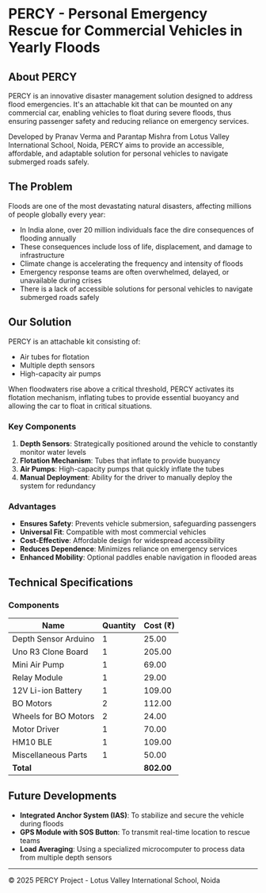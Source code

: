 # PERCY - Personal Emergency Rescue for Commercial Vehicles in Yearly Floods

## About PERCY

PERCY is an innovative disaster management solution designed to address flood emergencies. It's an attachable kit that can be mounted on any commercial car, enabling vehicles to float during severe floods, thus ensuring passenger safety and reducing reliance on emergency services.

Developed by Pranav Verma and Parantap Mishra from Lotus Valley International School, Noida, PERCY aims to provide an accessible, affordable, and adaptable solution for personal vehicles to navigate submerged roads safely.

## The Problem

Floods are one of the most devastating natural disasters, affecting millions of people globally every year:

- In India alone, over 20 million individuals face the dire consequences of flooding annually
- These consequences include loss of life, displacement, and damage to infrastructure
- Climate change is accelerating the frequency and intensity of floods
- Emergency response teams are often overwhelmed, delayed, or unavailable during crises
- There is a lack of accessible solutions for personal vehicles to navigate submerged roads safely

## Our Solution

PERCY is an attachable kit consisting of:
- Air tubes for flotation
- Multiple depth sensors
- High-capacity air pumps

When floodwaters rise above a critical threshold, PERCY activates its flotation mechanism, inflating tubes to provide essential buoyancy and allowing the car to float in critical situations.

### Key Components

1. **Depth Sensors**: Strategically positioned around the vehicle to constantly monitor water levels
2. **Flotation Mechanism**: Tubes that inflate to provide buoyancy
3. **Air Pumps**: High-capacity pumps that quickly inflate the tubes
4. **Manual Deployment**: Ability for the driver to manually deploy the system for redundancy

### Advantages

- **Ensures Safety**: Prevents vehicle submersion, safeguarding passengers
- **Universal Fit**: Compatible with most commercial vehicles
- **Cost-Effective**: Affordable design for widespread accessibility
- **Reduces Dependence**: Minimizes reliance on emergency services
- **Enhanced Mobility**: Optional paddles enable navigation in flooded areas

## Technical Specifications

### Components

| Name | Quantity | Cost (₹) |
|------|----------|----------|
| Depth Sensor Arduino | 1 | 25.00 |
| Uno R3 Clone Board | 1 | 205.00 |
| Mini Air Pump | 1 | 69.00 |
| Relay Module | 1 | 29.00 |
| 12V Li-ion Battery | 1 | 109.00 |
| BO Motors | 2 | 112.00 |
| Wheels for BO Motors | 2 | 24.00 |
| Motor Driver | 1 | 70.00 |
| HM10 BLE | 1 | 109.00 |
| Miscellaneous Parts | 1 | 50.00 |
| **Total** | | **802.00** |

## Future Developments

- **Integrated Anchor System (IAS)**: To stabilize and secure the vehicle during floods
- **GPS Module with SOS Button**: To transmit real-time location to rescue teams
- **Load Averaging**: Using a specialized microcomputer to process data from multiple depth sensors

---

© 2025 PERCY Project - Lotus Valley International School, Noida